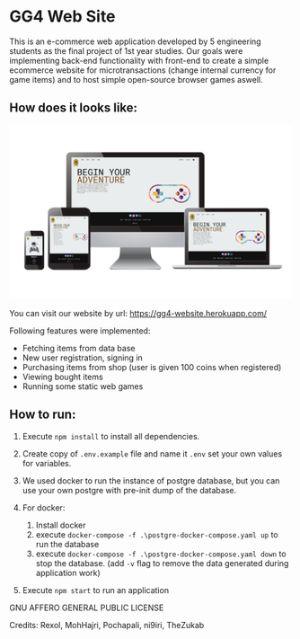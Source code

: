 # GG4 Web Site

This is an e-commerce web application developed by 5 engineering students as the final project of 1st year studies. Our goals were implementing back-end functionality with front-end to create a simple ecommerce website for microtransactions (change internal currency for game items) and to host simple open-source browser games aswell.

## How does it looks like:

![front-end](md-assets/responsiveness.png)

You can visit our website by url: https://gg4-website.herokuapp.com/

Following features were implemented:

* Fetching items from data base
* New user registration, signing in
* Purchasing items from shop (user is given 100 coins when registered)
* Viewing bought items
* Running some static web games

## How to run:

1. Execute `npm install` to install all dependencies.

2. Create copy of `.env.example` file and name it `.env` set your own values for variables.

3. We used docker to run the instance of postgre database, but you can use your own postgre with pre-init dump of the database.

4. For docker:
   1. Install docker
   2. execute `docker-compose -f .\postgre-docker-compose.yaml up` to run the database
   3. execute `docker-compose -f .\postgre-docker-compose.yaml down` to stop the database. (add `-v` flag to remove the data generated during application work)

5. Execute `npm start` to run an application

GNU AFFERO GENERAL PUBLIC LICENSE

Credits: Rexol, MohHajri, Pochapali, ni9iri, TheZukab